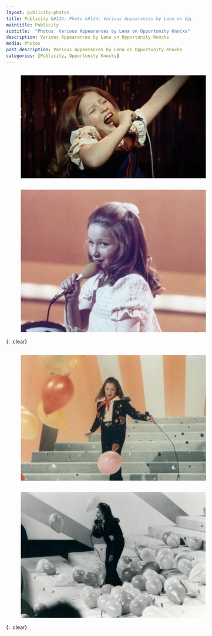 ```yaml
---
layout: publicity-photos
title: Publicity &#124; Photo &#124; Various Appearances by Lena on Opportunity Knocks
maintitle: Publicity
subtitle:  "Photos: Various Appearances by Lena on Opportunity Knocks"
description: Various Appearances by Lena on Opportunity Knocks
media: Photos
post_description: Various Appearances by Lena on Opportunity Knocks
categories: [Publicity, Opportunity Knocks]
---
```


<figure class="fig1">
<a href="/assets/images/publicity/opportunity-knocks/3221550_orig.jpg"><img src="/assets/images/publicity/opportunity-knocks/3221550_orig.jpg" class="full-width zoom-in"></a>
</figure>

<figure class="fig2">
<a href="/assets/images/publicity/opportunity-knocks/6776833_orig.jpg"><img src="/assets/images/publicity/opportunity-knocks/6776833_orig.jpg" class="full-width zoom-in"></a>
</figure>

{: .clear}

<figure class="fig1">
<a href="/assets/images/publicity/opportunity-knocks/3041013_orig.jpg"><img src="/assets/images/publicity/opportunity-knocks/3041013_orig.jpg" class="full-width zoom-in"></a>
</figure>

<figure class="fig2">
<a href="/assets/images/publicity/opportunity-knocks/5235593_orig.jpg"><img src="/assets/images/publicity/opportunity-knocks/5235593_orig.jpg" class="full-width zoom-in"></a>
</figure>

<br />{: .clear}

<style>
.fig1 {float:left; width:49%;}

.fig2 {float:right; width:49%;}

figcaption {float:left; width:100%;}

@media screen and (orientation:portrait) {
.fig1, .fig2 {float:left; width:100%;}
figcaption {float:left; width:100%; margin-bottom: 10px;}
}
</style>


